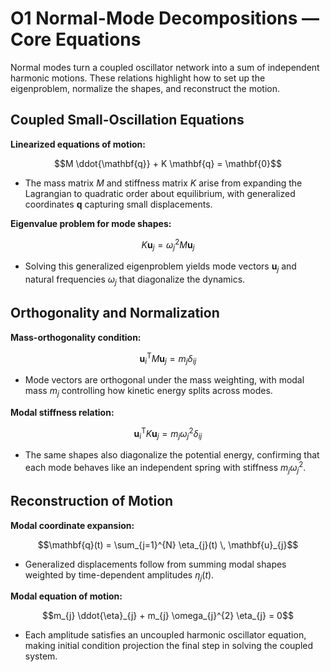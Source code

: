 # O1 Normal-Mode Decompositions — Core Equations

Normal modes turn a coupled oscillator network into a sum of independent harmonic motions. These relations highlight how to set up the eigenproblem, normalize the shapes, and reconstruct the motion.

## Coupled Small-Oscillation Equations
**Linearized equations of motion:**

$$M \ddot{\mathbf{q}} + K \mathbf{q} = \mathbf{0}$$

- The mass matrix $M$ and stiffness matrix $K$ arise from expanding the Lagrangian to quadratic order about equilibrium, with generalized coordinates $\mathbf{q}$ capturing small displacements.

**Eigenvalue problem for mode shapes:**

$$K \mathbf{u}_{j} = \omega_{j}^{2} M \mathbf{u}_{j}$$

- Solving this generalized eigenproblem yields mode vectors $\mathbf{u}_{j}$ and natural frequencies $\omega_{j}$ that diagonalize the dynamics.

## Orthogonality and Normalization
**Mass-orthogonality condition:**

$$\mathbf{u}_{i}^{\mathsf{T}} M \mathbf{u}_{j} = m_{j} \delta_{ij}$$

- Mode vectors are orthogonal under the mass weighting, with modal mass $m_{j}$ controlling how kinetic energy splits across modes.

**Modal stiffness relation:**

$$\mathbf{u}_{i}^{\mathsf{T}} K \mathbf{u}_{j} = m_{j} \omega_{j}^{2} \delta_{ij}$$

- The same shapes also diagonalize the potential energy, confirming that each mode behaves like an independent spring with stiffness $m_{j} \omega_{j}^{2}$.

## Reconstruction of Motion
**Modal coordinate expansion:**

$$\mathbf{q}(t) = \sum_{j=1}^{N} \eta_{j}(t) \, \mathbf{u}_{j}$$

- Generalized displacements follow from summing modal shapes weighted by time-dependent amplitudes $\eta_{j}(t)$.

**Modal equation of motion:**

$$m_{j} \ddot{\eta}_{j} + m_{j} \omega_{j}^{2} \eta_{j} = 0$$

- Each amplitude satisfies an uncoupled harmonic oscillator equation, making initial condition projection the final step in solving the coupled system.
